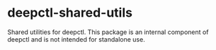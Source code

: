# deepctl-shared-utils

Shared utilities for deepctl. This package is an internal component of deepctl and is not intended for standalone use.
